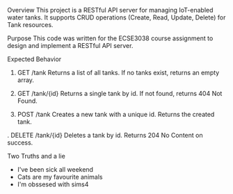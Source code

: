Overview
This project is a RESTful API server for managing IoT-enabled water tanks. It supports CRUD operations (Create, Read, Update, Delete) for Tank resources.

Purpose
This code was written for the ECSE3038 course assignment to design and implement a RESTful API server.

Expected Behavior
1. GET /tank
Returns a list of all tanks. If no tanks exist, returns an empty array.

2. GET /tank/{id}
Returns a single tank by id. If not found, returns 404 Not Found.

3. POST /tank
Creates a new tank with a unique id. Returns the created tank.

. DELETE /tank/{id}
Deletes a tank by id. Returns 204 No Content on success.

Two Truths and a lie 

- I've been sick all weekend 
- Cats are my favourite animals
- I'm obssesed with sims4 

